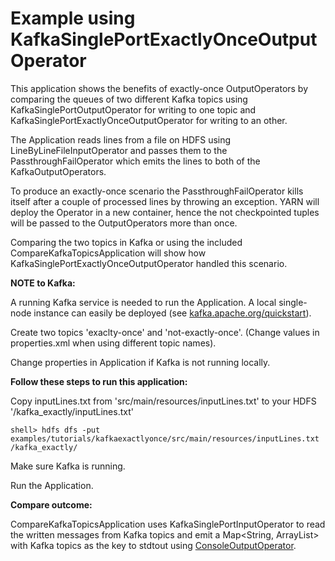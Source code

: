 # Example using KafkaSinglePortExactlyOnceOutputOperator

This application shows the benefits of exactly-once OutputOperators by
comparing the queues of two different Kafka topics using KafkaSinglePortOutputOperator for writing to one topic
and KafkaSinglePortExactlyOnceOutputOperator for writing to an other.

The Application reads lines from a file on HDFS using LineByLineFileInputOperator
and passes them to the PassthroughFailOperator which emits the lines to both of the KafkaOutputOperators.

To produce an exactly-once scenario the PassthroughFailOperator kills itself after a couple of processed lines
by throwing an exception. YARN will deploy the Operator in a new container,
hence the not checkpointed tuples will be passed to the OutputOperators more than once.

Comparing the two topics in Kafka or using the included CompareKafkaTopicsApplication will show how
KafkaSinglePortExactlyOnceOutputOperator handled this scenario.

**NOTE to Kafka:**

A running Kafka service is needed to run the Application.
A local single-node instance can easily be deployed (see [kafka.apache.org/quickstart](https://kafka.apache.org/quickstart)).

Create two topics 'exaclty-once' and 'not-exactly-once'. (Change values in properties.xml when using different topic names).

Change properties in Application if Kafka is not running locally.



**Follow these steps to run this application:**

Copy inputLines.txt from 'src/main/resources/inputLines.txt' to your HDFS '/kafka_exactly/inputLines.txt'

```
shell> hdfs dfs -put examples/tutorials/kafkaexactlyonce/src/main/resources/inputLines.txt /kafka_exactly/
```

Make sure Kafka is running.

Run the Application.

**Compare outcome:**

CompareKafkaTopicsApplication uses KafkaSinglePortInputOperator to read
the written messages from Kafka topics and emit a Map<String, ArrayList<String>>
with Kafka topics as the key to stdtout using [ConsoleOutputOperator](https://github.com/apache/apex-malhar/blob/master/library/src/main/java/com/datatorrent/lib/io/ConsoleOutputOperator.java).
